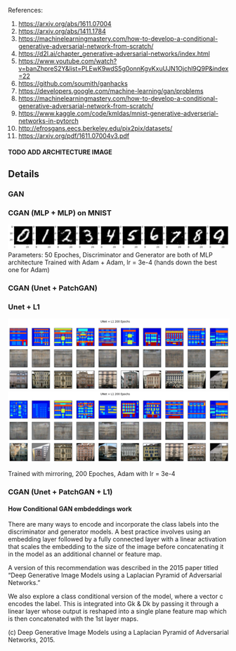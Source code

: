 
References:
1. https://arxiv.org/abs/1611.07004
2. https://arxiv.org/abs/1411.1784
3. https://machinelearningmastery.com/how-to-develop-a-conditional-generative-adversarial-network-from-scratch/
4. https://d2l.ai/chapter_generative-adversarial-networks/index.html
5. https://www.youtube.com/watch?v=banZhpreS2Y&list=PLEwK9wdS5g0onnKgvKxuUJN1Ojchl9Q9P&index=22
6. https://github.com/soumith/ganhacks
7. https://developers.google.com/machine-learning/gan/problems
8. https://machinelearningmastery.com/how-to-develop-a-conditional-generative-adversarial-network-from-scratch/
9. https://www.kaggle.com/code/kmldas/mnist-generative-adverserial-networks-in-pytorch
10. http://efrosgans.eecs.berkeley.edu/pix2pix/datasets/
11. https://arxiv.org/pdf/1611.07004v3.pdf

#### TODO ADD ARCHITECTURE IMAGE

## Details

### GAN

### CGAN (MLP + MLP) on MNIST
![Conditioned sample](images/cgan_MNIST.png)
Parameters:
50 Epoches, Discriminator and Generator are both of MLP architecture
Trained with Adam + Adam, lr = 3e-4 (hands down the best one for Adam)
### CGAN (Unet + PatchGAN)

### Unet + L1
![Facade dataset](images/L1_facade.png)
![Facade dataset](images/L1_facade_2.png)

Trained with mirroring, 200 Epoches, Adam with lr = 3e-4 

### CGAN (Unet + PatchGAN + L1)

#### How Conditional GAN embdeddings work
There are many ways to encode and incorporate the class labels into the discriminator and generator models. A best practice involves using an embedding layer followed by a fully connected layer with a linear activation that scales the embedding to the size of the image before concatenating it in the model as an additional channel or feature map.

A version of this recommendation was described in the 2015 paper titled “Deep Generative Image Models using a Laplacian Pyramid of Adversarial Networks.”

We also explore a class conditional version of the model, where a vector c encodes the label. This is integrated into Gk & Dk by passing it through a linear layer whose output is reshaped into a single plane feature map which is then concatenated with the 1st layer maps.

(c) Deep Generative Image Models using a Laplacian Pyramid of Adversarial Networks, 2015.